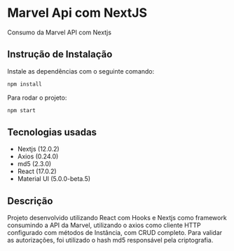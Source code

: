 # Marvel Api com NextJS

Consumo da Marvel API com Nextjs  

## Instrução de Instalação

Instale as dependências com o seguinte comando:

```bash
npm install
```

Para rodar o projeto:

```bash
npm start
```

## Tecnologias usadas

- Nextjs (12.0.2)
- Axios (0.24.0)
- md5 (2.3.0)
- React (17.0.2)
- Material UI (5.0.0-beta.5)



## Descrição 

Projeto desenvolvido utilizando React com Hooks e Nextjs como framework consumindo a API da Marvel, utilizando o axios como cliente HTTP configurado com métodos de Instância, com CRUD completo. Para validar as autorizações, foi utilizado o hash md5 responsável pela criptografia.

